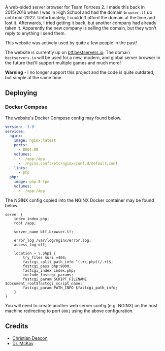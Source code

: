 A web-sided server browser for Team Fortress 2. I made this back in 2015/2016 when I was in High School and had the domain `browser.tf` up until mid-2022. Unfortunately, I couldn't afford the domain at the time and lost it. Afterwards, I tried getting it back, but another company had already taken it. Apparently the new company is selling the domain, but they won't reply to anything I send them.

This website was actively used by quite a few people in the past!

The website is currently up on [btf.bestservers.io](https://btf.bestservers.io). The domain `bestservers.io` will be used for a new, modern, and global server browser in the future that'll support multiple games and much more!

**Warning** - I no longer support this project and the code is quite outdated, but simple at the same time.

## Deploying
### Docker Compose
The website's Docker Compose config may found below.

```yaml
version: '3.9'
services:
  nginx:
    image: nginx:latest
    ports:
      - 8001:80
    volumes:
      - ./app:/app
      - ./nginx.conf:/etc/nginx/conf.d/default.conf
    links:
      - php
  php:
    image: php:8-fpm
    volumes:
      - ./app:/app
```

The NGINX config copied into the NGINX Docker container may be found below.

```
server {
    index index.php;
    root /app;

    server_name btf.browser.tf;

    error_log /var/log/nginx/error.log;
    access_log off;
    
    location ~ \.php$ {
        try_files $uri =404;
        fastcgi_split_path_info ^(.+\.php)(/.+)$;
        fastcgi_pass php:9000;
        fastcgi_index index.php;
        include fastcgi_params;
        fastcgi_param SCRIPT_FILENAME $document_root$fastcgi_script_name;
        fastcgi_param PATH_INFO $fastcgi_path_info;
    }
}
```

You will need to create another web server config (e.g. NGINX) on the host machine redirecting to port `8001` using the above configuration.

## Credits
* [Christian Deacon](https://github.com/gamemann)
* [Dr. McKay](http://steamcommunity.com/id/DoctorMcKay/)

